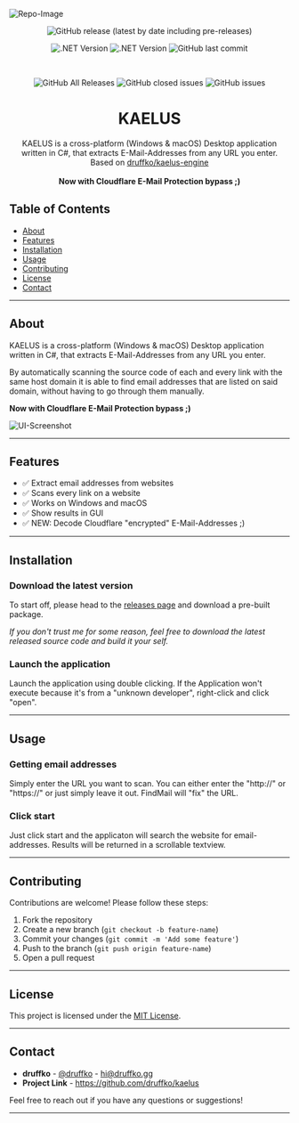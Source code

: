 ﻿![Repo-Image](https://druffko.gg/github-images/kaelus-repo.png)

<div align="center">

![GitHub release (latest by date including pre-releases)](https://img.shields.io/github/v/release/druffko/kaelus?include_prereleases)

![.NET Version](https://img.shields.io/badge/.NET-8.0-brightgreen)
![.NET Version](https://img.shields.io/badge/OS-Windows+macOS-lightgray)
![GitHub last commit](https://img.shields.io/github/last-commit/druffko/kaelus)

  <br>

  ![GitHub All Releases](https://img.shields.io/github/downloads/druffko/kaelus/total)
  ![GitHub closed issues](https://img.shields.io/github/issues-closed/druffko/kaelus)
  ![GitHub issues](https://img.shields.io/github/issues/druffko/kaelus)
  
  <h1>KAELUS</h1>
  <p>
    KAELUS is a cross-platform (Windows & macOS) Desktop application written in C#, that extracts E-Mail-Addresses from any URL you enter.<br>
    Based on <a href="https://github.com/druffko/kaelus-engine">druffko/kaelus-engine</a>
    <br><br>
    <b>Now with Cloudflare E-Mail Protection bypass ;)</b>
  </p>
</div>

## Table of Contents
- [About](#about)
- [Features](#features)
- [Installation](#installation)
- [Usage](#usage)
- [Contributing](#contributing)
- [License](#license)
- [Contact](#contact)

---

## About

KAELUS is a cross-platform (Windows & macOS) Desktop application written in C#, that extracts E-Mail-Addresses from any URL you enter.

By automatically scanning the source code of each and every link with the same host domain it is able to find email addresses that are listed on said domain, without having to go through them manually.

**Now with Cloudflare E-Mail Protection bypass ;)**

![UI-Screenshot](https://druffko.gg/github-images/kaelus/kaelus-ui.png)

---

## Features

- ✅ Extract email addresses from websites
- ✅ Scans every link on a website
- ✅ Works on Windows and macOS
- ✅ Show results in GUI
- ✅ NEW: Decode Cloudflare "encrypted" E-Mail-Addresses ;)

---

## Installation

### Download the latest version

To start off, please head to the [releases page](https://github.com/druffko/kaelus/releases) and download a pre-built package.

*If you don't trust me for some reason, feel free to download the latest released source code and build it your self.*

### Launch the application

Launch the application using double clicking. If the Application won't execute because it's from a "unknown developer", right-click and click "open".

---

## Usage

### Getting email addresses
Simply enter the URL you want to scan. You can either enter the "http://" or "https://" or just simply leave it out. FindMail will "fix" the URL.

### Click start
Just click start and the applicaton will search the website for email-addresses. Results will be returned in a scrollable textview.

---

## Contributing

Contributions are welcome! Please follow these steps:

1. Fork the repository
2. Create a new branch (`git checkout -b feature-name`)
3. Commit your changes (`git commit -m 'Add some feature'`)
4. Push to the branch (`git push origin feature-name`)
5. Open a pull request

---

## License

This project is licensed under the [MIT License](LICENSE).

---

## Contact

- **druffko** - [@druffko](https://twitter.com/druffko) - hi@druffko.gg
- **Project Link** - https://github.com/druffko/kaelus

Feel free to reach out if you have any questions or suggestions!

---
